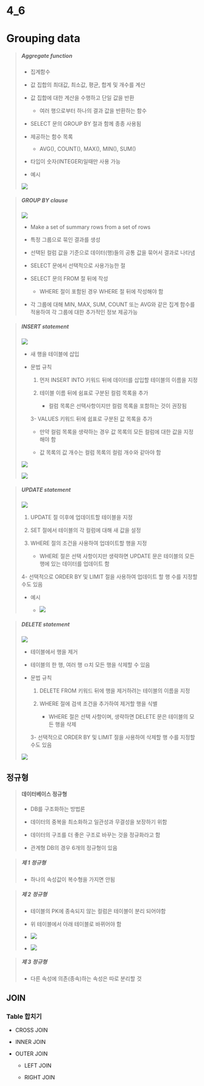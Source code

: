 # 4_6

# Grouping data

> ##### Aggregate function
> 
> - 집계함수
> 
> - 값 집합의 최대값, 최소값, 평균, 합계 및 개수를 계산
> 
> - 값 집합에 대한 계산을 수행하고 단일 값을 반환
>   
>   - 여러 행으로부터 하나의 결과 값을 반환하는 함수
> 
> - SELECT 문의 GROUP BY 절과 함께 종종 사용됨
> 
> - 제공하는 함수 목록
>   
>   - AVG(), COUNT(), MAX(), MIN(), SUM()
> 
> - 타입이 숫자(INTEGER)일때만 사용 가능
> 
> - 예시
> 
> ![](${hello}_assets/2023-04-16-15-50-25-image.png)

> ##### GROUP BY clause
> 
> ![](${hello}_assets/2023-04-16-15-56-48-image.png)
> 
> - Make a set of summary rows from a set of rows
> 
> - 특정 그룹으로 묶인 결과를 생성
> 
> - 선택된 컬럼 값을 기준으로 데이터(행)들의 공통 값을 묶어서 결과로 나타냄
> 
> - SELECT 문에서 선택적으로 사용가능한 절
> 
> - SELECT 문의 FROM 절 뒤에 작성
>   
>   - WHERE 절이 포함된 경우 WHERE 절 뒤에 작성해야 함
> 
> - 각 그룹에 대해 MIN, MAX, SUM, COUNT 또는 AVG와 같은 집계 함수를 적용하여 각 그룹에 대한 추가적인 정보 제공가능

> ##### INSERT statement
> 
> ![](${hello}_assets/2023-04-16-15-59-06-image.png)
> 
> - 새 행을 테이블에 삽입
> 
> - 문법 규칙
>   
>   1. 먼저 INSERT INTO 키워드 뒤에 데이터를 삽입할 테이블의 이름을 지정
>   
>   2. 테이블 이름 뒤에 쉼표로 구분된 컬럼 목록을 추가
>      
>      - 컬럼 목록은 선택사항이지만 컬럼 목록을 포함하는 것이 권장됨
>   
>   3- VALUES 키워드 뒤에 쉽표로 구분된 값 목록을 추가
>   
>   - 만약 컬럼 목록을 생략하는 경우 값 목록의 모든 컬럼에 대한 값을 지정해야 함
>   
>   - 값 목록의 값 개수는 컬럼 목록의 컬럼 개수와 같아야 함
> 
> ![](${hello}_assets/2023-04-16-16-00-41-image.png)
> 
> ![](${hello}_assets/2023-04-16-16-00-57-image.png)

> ##### UPDATE statement
> 
> ![](${hello}_assets/2023-04-16-16-01-42-image.png)
> 
> 1. UPDATE 절 이후에 업데이트할 테이블을 지정
> 
> 2. SET 절에서 테이블의 각 컬럼에 대해 새 값을 설정
> 
> 3. WHERE 절의 조건을 사용하여 업데이트할 행을 지정
>    
>    - WHERE 절은 선택 사항이지만 생략하면 UPDATE 문은 테이블의 모든 행에 있는 데이터를 업데이트 함
> 
> 4- 선택적으로 ORDER BY 및 LIMIT 절을 사용하여 업데이트 할 행 수를 지정할 수도 있음
> 
> - 예시
>   
>   - ![](${hello}_assets/2023-04-16-16-03-37-image.png)

> ##### DELETE statement
> 
> ![](${hello}_assets/2023-04-16-16-04-01-image.png)
> 
> - 테이블에서 행을 제거
> 
> - 테이블의 한 행, 여러 행 ㅁ치 모든 행을 삭제할 수 있음
> 
> - 문법 규칙
>   
>   1. DELETE FROM 키워드 뒤에 행을 제거하려는 테이블의 이름을 지정
>   
>   2. WHERE 절에 검색 조건을 추가하여 제거할 행을 식별
>      
>      - WHERE 절은 선택 사항이며, 생략하면 DELETE 문은 테이블의 모든 행을 삭제
>   
>   3- 선택적으로 ORDER BY 및 LIMIT 절을 사용하여 삭제할 행 수를 지정할 수도 있음
> 
> ![](${hello}_assets/2023-04-16-16-09-50-image.png)

## 정규형

> #### 데이터베이스 정규형
> 
> - DB를 구조화하는 방법론
> 
> - 데이터의 중복을 최소화하고 일관성과 무결성을 보장하기 위함
> 
> - 데이터의 구조를 더 좋은 구조로 바꾸는 것을 정규화라고 함
> 
> - 관계형 DB의 경우 6개의 정규형이 있음

> ##### 제 1 정규형
> 
> - 하나의 속성값이 복수형을 가지면 안됨

> ##### 제 2 정규형
> 
> - 테이블의 PK에 종속되지 않는 컬럼은 테이블이 분리 되어야함
> 
> - 위 테이블에서 아래 테이블로 바뀌어야 함
> 
> - ![](${hello}_assets/2023-04-16-16-12-58-image.png)
> 
> - ![](${hello}_assets/2023-04-16-16-12-42-image.png)

> ##### 제 3 정규형
> 
> - 다른 속성에 의존(종속)하는 속성은 따로 분리할 것

## JOIN

### Table 합치기

- CROSS JOIN

- INNER JOIN

- OUTER JOIN
  
  - LEFT JOIN
  
  - RIGHT JOIN
